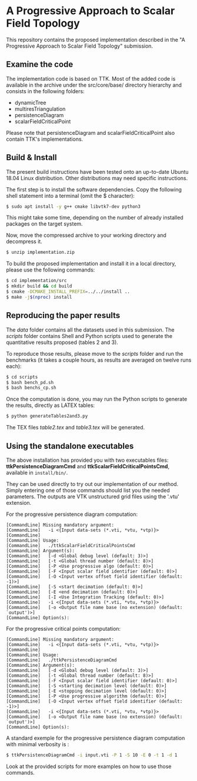 A Progressive Approach to Scalar Field Topology
===============================================

This repository contains the proposed implementation described in the
"A Progressive Approach to Scalar Field Topology" submission.

## Examine the code

The implementation code is based on TTK. Most of the added code is
available in the archive under the src/core/base/ directory hierarchy
and consists in the following folders:
* dynamicTree
* multiresTriangulation
* persistenceDiagram
* scalarFieldCriticalPoint

Please note that persistenceDiagram and scalarFieldCriticalPoint also
contain TTK's implementations.

## Build & Install

The present build instructions have been tested onto an up-to-date
Ubuntu 18.04 Linux distribution. Other distributions may need specific
instructions.

The first step is to install the software dependencies. Copy the
following shell statement into a terminal (omit the $ character):

```bash
$ sudo apt install -y g++ cmake libvtk7-dev python3
```

This might take some time, depending on the number of already
installed packages on the target system.

Now, move the compressed archive to your working directory and
decompress it.

```bash
$ unzip implementation.zip
```

To build the proposed implementation and install it in a local
directory, please use the following commands:

```bash
$ cd implementation/src
$ mkdir build && cd build
$ cmake -DCMAKE_INSTALL_PREFIX=../../install ..
$ make -j$(nproc) install
```


## Reproducing the paper results

The *data* folder contains all the datasets used in this submission.
The *scripts* folder contains Shell and Python scripts used to generate the quantitative
results proposed (tables 2 and 3).

To reproduce those results, please move to the *scripts* folder and run the
benchmarks (it takes a couple hours, as results are averaged on twelve runs
each): 

```bash
$ cd scripts
$ bash bench_pd.sh
$ bash benchs_cp.sh
```

Once the computation is done, you may run the Python scripts to generate the results, directly as LATEX tables:

```bash
$ python generateTables2and3.py
```

The TEX files *table2.tex* and *table3.tex* will be generated.

## Using the standalone executables

The above installation has provided you with two executables files:
**ttkPersistenceDiagramCmd** and **ttkScalarFieldCriticalPointsCmd**,
available in `install/bin/`.

They can be used directly to try out our implementation of our
method. Simply entering one of those commands should list you the
needed parameters. The outputs are VTK unstructured grid files using
the '.vtu' extension.

For the progressive persistence diagram computation:

```
[CommandLine] Missing mandatory argument:
[CommandLine]   -i <{Input data-sets (*.vti, *vtu, *vtp)}>
[CommandLine]
[CommandLine] Usage:
[CommandLine]   ./ttkScalarFieldCriticalPointsCmd
[CommandLine] Argument(s):
[CommandLine]   [-d <Global debug level (default: 3)>]
[CommandLine]   [-t <Global thread number (default: 8)>]
[CommandLine]   [-P <Use progressive algo (default: 0)>]
[CommandLine]   [-F <Input scalar field identifier (default: 0)>]
[CommandLine]   [-O <Input vertex offset field identifier (default: -1)>]
[CommandLine]   [-S <start decimation (default: 0)>]
[CommandLine]   [-E <end decimation (default: 0)>]
[CommandLine]   [-I <Use Integration Tracking (default: 0)>]
[CommandLine]   -i <{Input data-sets (*.vti, *vtu, *vtp)}>
[CommandLine]   [-o <Output file name base (no extension) (default: `output')>]
[CommandLine] Option(s):
```

For the progressive critical points computation:

```
[CommandLine] Missing mandatory argument:
[CommandLine]   -i <{Input data-sets (*.vti, *vtu, *vtp)}>
[CommandLine]
[CommandLine] Usage:
[CommandLine]   ./ttkPersistenceDiagramCmd
[CommandLine] Argument(s):
[CommandLine]   [-d <Global debug level (default: 3)>]
[CommandLine]   [-t <Global thread number (default: 8)>]
[CommandLine]   [-F <Input scalar field identifier (default: 0)>]
[CommandLine]   [-S <starting decimation level (default: 0)>]
[CommandLine]   [-E <stopping decimation level (default: 0)>]
[CommandLine]   [-P <Use progressive algorithm (default: 0)>]
[CommandLine]   [-O <Input vertex offset field identifier (default: -1)>]
[CommandLine]   -i <{Input data-sets (*.vti, *vtu, *vtp)}>
[CommandLine]   [-o <Output file name base (no extension) (default: `output')>]
[CommandLine] Option(s):
```

A standard exemple for the progressive persistence diagram computation
with minimal verbosity is :

```bash
$ ttkPersistenceDiagramCmd -i input.vti -P 1 -S 10 -E 0 -t 1 -d 1
```

Look at the provided scripts for more examples on how to use those
commands.
